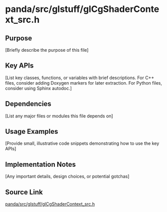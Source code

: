 # panda/src/glstuff/glCgShaderContext_src.h

## Purpose
[Briefly describe the purpose of this file]

## Key APIs
[List key classes, functions, or variables with brief descriptions.
For C++ files, consider adding Doxygen markers for later extraction.
For Python files, consider using Sphinx autodoc.]

## Dependencies
[List any major files or modules this file depends on]

## Usage Examples
[Provide small, illustrative code snippets demonstrating how to use the key APIs]

## Implementation Notes
[Any important details, design choices, or potential gotchas]

## Source Link
[panda/src/glstuff/glCgShaderContext_src.h](link_to_source_repository/panda/src/glstuff/glCgShaderContext_src.h)
